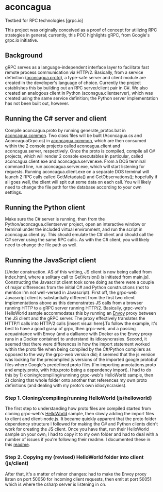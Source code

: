 # aconcagua
Testbed for RPC technologies [grpc.io]

This project was originally conceived as a proof of concept for utilizing RPC strategies in general; currently, this POC highlights gRPC, from Google's grpc.io initiative. 

## Background
gRPC serves as a language-independent interface layer to facilitate fast remote process communication via HTTP/2. Basically, from a service definition ([aconcagua.proto](proto/aconcagua.proto)), a type-safe server and client module are created in the developer's language of choice. Currently the project establishes this by building out an RPC server/client pair in C#. We also created an analogous client in Python (aconagua.clientserver), which was created using the same service definition; the Python server implementation has not been built out, however.


## Running the C# server and client
Compile aconcagua.proto by running generate_protos.bat in [aconcagua.common](csharp/aconcagua.common). Two class files will be built (Aconcagua.cs and AconcaguaGrpc.cs) in [aconcagua.common](csharp/aconcagua.common), which are then consumed within the 2 console projects called aconcagua.client and aconcagua.server, respectively.
Once the proto is compiled, compile all C# projects, which will render 2 console executables in particular, called aconcagua.client.exe and aconcagua.server.exe. From a DOS terminal command line, run aconcagua.server.exe, which will start listening for requests. Running aconcagua.client.exe on a separate DOS terminal will launch 2 RPC calls called GetMetadata() and GetObservations(); hopefully if all goes well, the client will spit out some data on each call. You will likely need to change the file path for the database according to your own settings.

## Running the Python client
Make sure the C# server is running, then from the Python/aconcagua.clientserver project, open an interactive window or terminal under the included virtual environment, and run the script in aconcagua.client.py. This should emulate the C# client and should call the C# server using the same RPC calls. As with the C# client, you will likely need to change the file path as well.

## Running the JavaScript client
[Under construction. AS of this writing, JS client is now being called from index.html, where a solitary call to GetVersion() is initiated from main.js].
Constructing the Javascript client took some doing as there were a couple of major differences from the initial C# and Python constructions (not to mention I'm not well-versed in Javascript). 
First off, the grpc-web Javascript client is substantially different from the first two client implementations above as this demonstrates JS calls from a browser running HTTP to a gRPC server running HTTP/2. Basically, grpc-web's HelloWorld sample accommodates this by running an [Envoy](https://www.envoyproxy.io/) proxy between the JS client and the gRPC server. The proxy effectively translates the HTTP/1 calls into HTTP/2 calls [insert visual here].To follow the example, it's best to have a good grasp of grpc, then grpc-web, and a passing acquaintance with Envoy (and a dalliance with Docker as the Envoy proxy runs in a Docker container) to understand its idiosyncrasies.
Second, it seemed that there were differences in how the import statement worked within the proto file when being compiled by the C#/Python compilers as opposed to the way the grpc-web version did; it seemed that the js version was looking for the precompiled js versions of the imported google protobuf files where Google's predefined proto files (I'm importing annotations.proto and empty.proto, with http.proto being a dependency import).
I had to do this by 1) cloning/compiling/runninng grpc-web's HelloWorld sample, then 2) cloning that whole folder onto another that references my own proto definitions (and dealing with my proto's own idiosyncrasies).

###  Step 1. Cloning/compiling/running HelloWorld (js/helloworld)
The first step to understanding how proto files are compiled started from cloning grpc-web's [HelloWorld](https://github.com/grpc/grpc-web/tree/master/net/grpc/gateway/examples/helloworld) sample, then slowly adding the import files to client and client-node.js. It became quickly apparent that the proto folder dependency structure I followed for making the C# and Python clients didn't work for creating the JS client.
 Once you have that, run their HelloWorld sample on your own; I had to copy it to my own folder and had to deal with a number of issues if you're following their readme. I documented these in this [readme](js/helloworld/README.md).

### Step 2. Copying my (revised) HelloWorld folder into client (js/client)
After that, it's a matter of minor changes: had to make the Envoy proxy listen on port 50050 for incoming client requests, then emit at port 50051 which is where the csharp server is listening in on.
